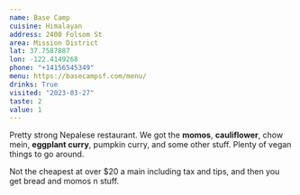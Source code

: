 ```yaml
---
name: Base Camp
cuisine: Himalayan
address: 2400 Folsom St
area: Mission District
lat: 37.7587887
lon: -122.4149268
phone: "+14156545349"
menu: https://basecampsf.com/menu/
drinks: True
visited: "2023-03-27"
taste: 2
value: 1
---
```


Pretty strong Nepalese restaurant. We got the **momos**, **cauliflower**, chow mein, **eggplant curry**, pumpkin curry, and some other stuff. Plenty of vegan things to go around. 

Not the cheapest at over $20 a main including tax and tips, and then you get bread and momos n stuff.

